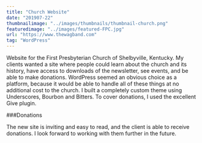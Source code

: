 ```yaml
---
title: "Church Website"
date: "201907-22"
thumbnailimage: "../images/thumbnails/thumbnail-church.png"
featuredimage: "../images/featured-FPC.jpg"
url: "https://www.thewagband.com"
tag: "WordPress"
---
```


Website for the First Presbyterian Church of Shelbyville, Kentucky. My clients wanted a site where people could learn about the church and its history, have access to downloads of the newsletter, see events, and be able to make donations. WordPress seemed an obvious choice as a platform, because it would be able to handle all of these things at no additional cost to the church. I built a completely custom theme using Underscores, Bourbon and Bitters. To cover donations, I used the excellent Give plugin.

###Donations

The new site is inviting and easy to read, and the client is able to receive donations. I look forward to working with them further in the future.
